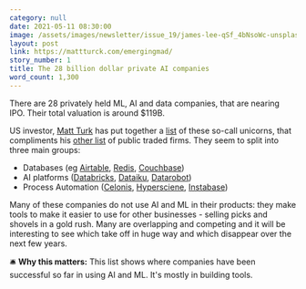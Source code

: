 ```yaml
---
category: null
date: 2021-05-11 08:30:00
image: /assets/images/newsletter/issue_19/james-lee-qSf_4bNsoWc-unsplash.jpeg
layout: post
link: https://mattturck.com/emergingmad/
story_number: 1
title: The 28 billion dollar private AI companies
word_count: 1,300
---
```


There are 28 privately held ML, AI and data companies, that are nearing IPO. Their total valuation is around $119B.

US investor, [Matt Turk](https://www.linkedin.com/in/turck/) has put together a  [list](https://mattturck.com/emergingmad/) of these so-call unicorns, that compliments his [other list](https://mattturck.com/madindex/) of public traded firms.  They seem to split into three main groups:

- Databases (eg [Airtable](https://airtable.com/), [Redis](https://redislabs.com/), [Couchbase](https://www.couchbase.com/))
- AI platforms  ([Databricks](https://databricks.com/), [Dataiku](https://www.dataiku.com/), [Datarobot](https://www.datarobot.com/))
- Process Automation ([Celonis](https://www.celonis.com/), [Hypersciene](https://hyperscience.com/), [Instabase](https://instabase.com/?ib=v2))

Many of these companies do not use AI and ML in their products: they make tools to make it easier to use for other businesses - selling picks and shovels in a gold rush. Many are overlapping and competing and it will be interesting to see which take off in huge way and which disappear over the next few years.

🛎️ **Why this matters:** This list shows where companies have been successful so far in using AI and ML. It's mostly in building tools.